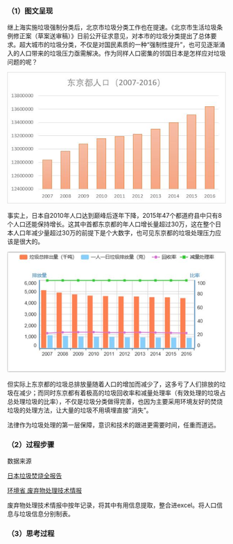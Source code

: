 ### （1）图文呈现
继上海实施垃圾强制分类后，北京市垃圾分类工作也在提速。《北京市生活垃圾条例修正案（草案送审稿）》日前公开征求意见，对本市的垃圾分类提出了总体要求。超大城市的垃圾分类，不仅是对国民素质的一种“强制性提升”，也可见逐渐涌入的人口带来的垃圾压力亟需解决。作为同样人口密集的邻国日本是怎样应对垃圾问题的呢？

![1](https://github.com/Ji9812/keshihua/blob/master/%E4%B8%9C%E4%BA%AC%E9%83%BD%E4%BA%BA%E5%8F%A3.jpg)

事实上，日本自2010年人口达到巅峰后逐年下降，2015年47个都道府县中只有8个人口还能保持增长。这其中首都东京都的年人口增长量超过30万，这在整个日本人口年减少量超过30万的前提下是个大数字，也可见东京都的垃圾处理压力应该是很大的。

![2](https://github.com/Ji9812/keshihua/blob/master/%E4%B8%9C%E4%BA%AC%E5%9E%83%E5%9C%BE.jpg)

但实际上东京都的垃圾总排放量随着人口的增加而减少了，这多亏了人们排放的垃圾在减少；而同时东京都有着极高的垃圾回收率和减量处理率（有效处理的垃圾占总处理垃圾的比率），不仅是垃圾分类做得完善，也因为主要采用环境友好的焚烧垃圾的处理方法，让大量的垃圾不用填埋直接“消失”。

法律作为垃圾处理的第一层保障，意识和技术的跟进更需要时间，任重而道远。
### （2）过程步骤
数据来源

[日本垃圾焚烧全报告](http://www.doc88.com/p-6661325085257.html)

[环境省 废弃物处理技术情报](http://www.env.go.jp/recycle/waste_tech/ippan/stats.html)

废弃物处理技术情报中按年记录，将其中有用信息提取，整合进excel。将人口信息与垃圾信息分别制表。
### （3）思考过程

